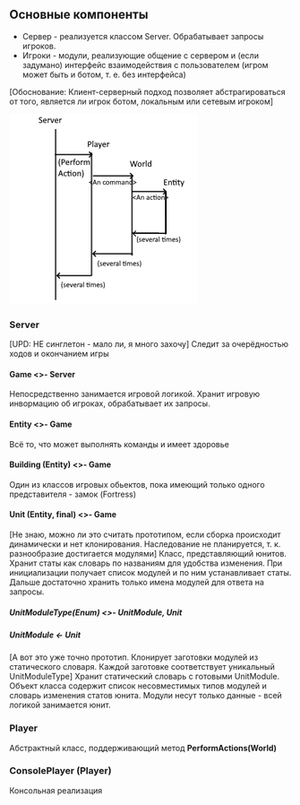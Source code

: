 ## Основные компоненты
- Сервер - реализуется классом Server. Обрабатывает запросы игроков.
- Игроки - модули, реализующие общение с сервером и (если задумано) интерфейс взаимодействия с пользователем (игром может быть и ботом, т. е. без интерфейса)

[Обоснование: Клиент-серверный подход позволяет абстрагироваться от того, является ли игрок ботом, локальным или сетевым игроком]

![](Diagram1.png)

### Server
[UPD: НЕ синглетон - мало ли, я много захочу]
Следит за очерёдностью ходов и окончанием игры
#### Game <>- Server
Непосредственно занимается игровой логикой. Хранит игровую инвормацию об игроках, обрабатывает их запросы.
#### Entity <>- Game
Всё то, что может выполнять команды и имеет здоровье
#### Building (Entity) <>- Game
Один из классов игровых обьектов, пока имеющий только одного представителя - замок (Fortress)
#### Unit (Entity, final) <>- Game
[Не знаю, можно ли это считать прототипом, если сборка происходит динамически и нет клонирования. Наследование не планируется, т. к. разнообразие достигается модулями]
Класс, представляющий юнитов. Хранит статы как словарь по названиям для удобства изменения. При инициализации получает список модулей и по ним устанавливает статы. Дальше достаточно хранить только имена модулей для ответа на запросы. 
##### UnitModuleType(Enum) <>- UnitModule, Unit

##### UnitModule <- Unit
[А вот это уже точно прототип. Клонирует заготовки модулей из статического словаря. Каждой заготовке соответствует уникальный UnitModuleType]
Хранит статический словарь с готовыми UnitModule. Объект класса содержит список несовместимых типов модулей и словарь изменения статов юнита. Модули несут только данные - всей логикой занимается юнит.

### Player
Абстрактный класс, поддерживающий метод **PerformActions(World)**

### ConsolePlayer (Player)
Консольная реализация 

